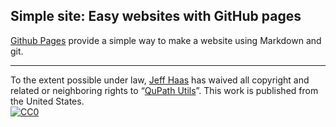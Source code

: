 ## Simple site: Easy websites with GitHub pages

[Github Pages](https://pages.github.com) provide a simple way to make a
website using Markdown and git.



---

To the extent possible under law,
[Jeff Haas](https://github.com/jeff-haas)
has waived all copyright and related or neighboring rights to
&ldquo;[QuPath Utils](https://github.com/jeff-haas/qupath_utils)&rdquo;.
This work is published from the United States.
<br/>
[![CC0](https://i.creativecommons.org/p/zero/1.0/88x31.png)](https://creativecommons.org/publicdomain/zero/1.0/)
